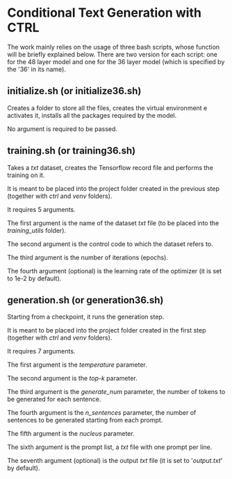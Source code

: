 # Conditional Text Generation with CTRL

The work mainly relies on the usage of three bash scripts, whose function will be briefly explained below. There are two version for each script: one for the 48 layer model and one for the 36 layer model (which is specified by the '36' in its name).

## initialize.sh (or initialize36.sh)

Creates a folder to store all the files, creates the virtual environment e activates it, installs all the packages required by the model.

No argument is required to be passed.

## training.sh (or training36.sh)
Takes a *txt* dataset, creates the Tensorflow record file and performs the training on it.

It is meant to be placed into the project folder created in the previous step (together with *ctrl* and *venv* folders).

It requires 5 arguments.

The first argument is the name of the dataset *txt* file (to be placed into the *training_utils* folder).

The second argument is the control code to which the dataset refers to.

The third argument is the number of iterations (epochs).

The fourth argument (optional) is the learning rate of the optimizer (it is set to 1e-2 by default).

## generation.sh (or generation36.sh)
Starting from a checkpoint, it runs the generation step.

It is meant to be placed into the project folder created in the first step (together with *ctrl* and *venv* folders).

It requires 7 arguments.

The first argument is the *temperature* parameter.

The second argument is the *top-k* parameter.

The third argument is the *generate_num* parameter, the number of tokens to be generated for each sentence.

The fourth argument is the *n_sentences* parameter, the number of sentences to be generated starting from each prompt.

The fifth argument is the *nucleus* parameter.

The sixth argument is the prompt list, a *txt* file with one prompt per line.

The seventh argument (optional) is the output *txt* file (it is set to '*output.txt*' by default).
